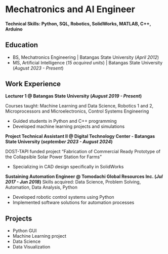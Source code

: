 # Mechatronics and AI Engineer

#### Technical Skills: Python, SQL, Robotics, SolidWorks, MATLAB, C++, Arduino

## Education 
- BS, Mechatronics Engineering | Batangas State University (_April 2012_)
- MS, Artificial Intelligence  (_15 acquired units_) | Batangas State University (_August 2023 - Present_)

## Work Experience
**Lecturer 1 @ Batangas State University (_August 2019 - Present_)**

Courses taught: Machine Learning and Data Science, Robotics 1 and 2, Microprocessors and Microelectronics, Control Systems Engineering
- Guided students in Python and C++ programming
- Developed machine learning projects and simulations

**Project Technical Assistant II @ Digital Technology Center - Batangas State University (_september 2023 - August 2024_)**

DOST-TAPI funded project “Fabrication of Commercial Ready Prototype of the Collapsible Solar Power Station for Farms”
- Specializing in CAD design specifically in SolidWorks

**Sustaining Automation Engineer @ Tomodachi Global Resources Inc. (_Jul 2017 - Jun 2018_)**
Skills acquired: Data Science, Problem Solving, Automation, Data Analysis, Python
- Developed robotic control systems using Python
- Implemented software solutions for automation processes

## Projects
- Python GUI
- Machine Learning project
- Data Science
- Data Visualization

